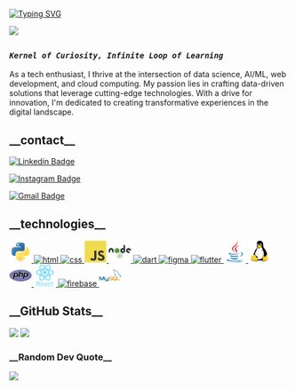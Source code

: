 [![Typing SVG](https://readme-typing-svg.demolab.com?font=DM+Serif+Display+&weight=200&size=40&duration=4000&pause=900&color=18A4F7&&width=1000&height=100&lines=Hey+there%2C+Diwakar+here%F0%9F%91%8B%2C+;Exploring+the+digital+cosmos+%F0%9F%9A%80+on+GitHub!+)](https://git.io/typing-svg)


![](https://i.ibb.co/pZMf3Yk/inquisitive.png)
### _`Kernel of Curiosity, Infinite Loop of Learning`_ ###
As a tech enthusiast, I thrive at the intersection of data science, AI/ML, web development, and cloud computing. My passion lies in crafting data-driven solutions that leverage cutting-edge technologies. With a drive for innovation, I'm dedicated to creating transformative experiences in the digital landscape.

## \_\_contact__
[![Linkedin Badge](https://img.shields.io/badge/-alludiwakar-blue?style=flat-square&logo=Linkedin&logoColor=white&link=www.linkedin.com/in/alludiwakar3435)](https://www.linkedin.com/in/alludiwakar3435)

[![Instagram Badge](https://img.shields.io/badge/-allu__diwakar__3435-purple?style=flat-square&logo=instagram&logoColor=white&link=https://www.instagram.com/allu_diwakar_3435/)](https://www.instagram.com/allu_diwakar_3435/)

[![Gmail Badge](https://img.shields.io/badge/-diwakar.allu.3435@gmail.com-c14438?style=flat-square&logo=Gmail&logoColor=white&link=mailto:diwakar.allu.3435@gmail.com)](mailto:diwakar.allu.3435@gmail.com)

## \_\_technologies__

<p align="left"> 
    <a href="https://www.python.org" target="_blank" rel="noreferrer"> <img src="https://raw.githubusercontent.com/devicons/devicon/master/icons/python/python-original.svg" alt="python" width="40" height="40"/> </a> 
  <a href="https://www.w3schools.com/html/" target="_blank" rel="noreferrer"> <img src="https://www.vectorlogo.zone/logos/w3_html5/w3_html5-icon.svg" alt="html" width="40" height="40"/> </a> 
    <a href="https://www.w3schools.com/css/" target="_blank" rel="noreferrer"> <img src="https://www.vectorlogo.zone/logos/w3_css/w3_css-icon.svg" alt="css" width="40" height="40"/> </a> 
    <a href="https://developer.mozilla.org/en-US/docs/Web/JavaScript" target="_blank" rel="noreferrer"> <img src="https://raw.githubusercontent.com/devicons/devicon/master/icons/javascript/javascript-original.svg" alt="javascript" width="40" height="40"/> </a> 
    <a href="https://nodejs.org" target="_blank" rel="noreferrer"> <img src="https://raw.githubusercontent.com/devicons/devicon/master/icons/nodejs/nodejs-original-wordmark.svg" alt="nodejs" width="40" height="40"/> </a> 
  <a href="https://dart.dev" target="_blank" rel="noreferrer"> <img src="https://www.vectorlogo.zone/logos/dartlang/dartlang-icon.svg" alt="dart" width="40" height="40"/> </a> 
  <a href="https://www.figma.com/" target="_blank" rel="noreferrer"> <img src="https://www.vectorlogo.zone/logos/figma/figma-icon.svg" alt="figma" width="40" height="40"/> </a> <a href="https://flutter.dev" target="_blank" rel="noreferrer"> <img src="https://www.vectorlogo.zone/logos/flutterio/flutterio-icon.svg" alt="flutter" width="40" height="40"/> </a> <a href="https://www.java.com" target="_blank" rel="noreferrer"> <img src="https://raw.githubusercontent.com/devicons/devicon/master/icons/java/java-original.svg" alt="java" width="40" height="40"/> </a> <a href="https://www.linux.org/" target="_blank" rel="noreferrer"> <img src="https://raw.githubusercontent.com/devicons/devicon/master/icons/linux/linux-original.svg" alt="linux" width="40" height="40"/> </a> <a href="https://www.php.net" target="_blank" rel="noreferrer"> <img src="https://raw.githubusercontent.com/devicons/devicon/master/icons/php/php-original.svg" alt="php" width="40" height="40"/> </a> <a href="https://reactjs.org/" target="_blank" rel="noreferrer"> <img src="https://raw.githubusercontent.com/devicons/devicon/master/icons/react/react-original-wordmark.svg" alt="react" width="40" height="40"/> </a> <a href="https://codeigniter.com" target="_blank" rel="noreferrer"> <img src="https://www.vectorlogo.zone/logos/firebase/firebase-icon.svg" alt="firebase" width="40" height="40"/> </a> <a href="https://www.mysql.com/" target="_blank" rel="noreferrer"> <img src="https://raw.githubusercontent.com/devicons/devicon/master/icons/mysql/mysql-original-wordmark.svg" alt="mysql" width="40" height="40"/> </a> 
  </p>


## \_\_GitHub Stats\_\_
![](https://github-readme-streak-stats.herokuapp.com/?user=Diwakarallu&theme=merko&hide_border=false)
![](https://github-readme-stats.vercel.app/api/top-langs/?username=Diwakarallu&theme=merko&hide_border=false&include_all_commits=false&count_private=false&layout=compact)


### \_\_Random Dev Quote\_\_
![](https://quotes-github-readme.vercel.app/api?type=horizontal&theme=radical)




